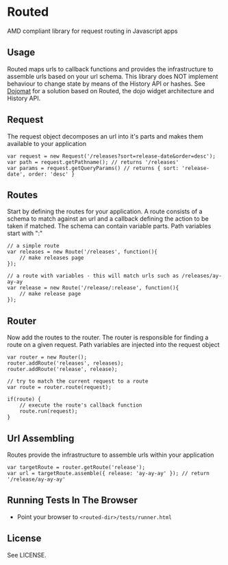 # Routed

AMD compliant library for request routing in Javascript apps

## Usage

Routed maps urls to callback functions and provides the infrastructure to assemble urls based on your url schema. This library does NOT implement behaviour to change state by means of the History API or hashes. See [Dojomat](https://github.com/sirprize/dojomat) for a solution based on Routed, the dojo widget architecture and History API.

## Request

The request object decomposes an url into it's parts and makes them available to your application

    var request = new Request('/releases?sort=release-date&order=desc');
    var path = request.getPathname(); // returns '/releases'
    var params = request.getQueryParams() // returns { sort: 'release-date', order: 'desc' }

## Routes

Start by defining the routes for your application. A route consists of a schema to match against an url and a callback defining the action to be taken if matched. The schema can contain variable parts. Path variables start with ":"
    
    // a simple route
    var releases = new Route('/releases', function(){
        // make releases page
    });

    // a route with variables - this will match urls such as /releases/ay-ay-ay
    var release = new Route('/release/:release', function(){
        // make release page
    });

## Router

Now add the routes to the router. The router is responsible for finding a route on a given request. Path variables are injected into the request object

    var router = new Router();
    router.addRoute('releases', releases);
    router.addRoute('release', release);
    
    // try to match the current request to a route
    var route = router.route(request);
    
    if(route) {
        // execute the route's callback function
        route.run(request);
    }

## Url Assembling
    
Routes provide the infrastructure to assemble urls within your application

    var targetRoute = router.getRoute('release');
    var url = targetRoute.assemble({ release: 'ay-ay-ay' }); // return '/release/ay-ay-ay'

## Running Tests In The Browser

+ Point your browser to `<routed-dir>/tests/runner.html`

## License

See LICENSE.